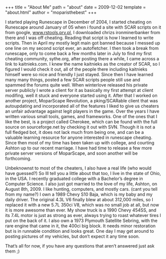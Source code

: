 +++
title = "About Me"
path = "about"
date = 2009-12-02
template = "about.html"
author = "moparisthebest"
+++

I started playing Runescape in December of 2004, I started cheating on Runescape around January of 05 when i found a site with SCAR scripts on it from google, www.rstools.prv.pl, I downloaded chrizs ironminerbanker from there and I was off cheating. Reading that script is how I learned to write scripts. Then in April my mostly legit main got banned because I messed up one line on my second script ever, an autofletcher. I then took a break from runescape, only to come back a few months later in July to find my first cheating community, sythe.org, after posting there a while, I came across a link to kaitnieks.com. I knew the name kaitnieks as the creator of SCAR, so I figured I would check it out, all of the people there including kaitnieks himself were so nice and friendly I just stayed. Since then I have learned many many things, posted a few SCAR scripts people still use and spammed the forums quite well. When winterlove released his private server publicly I wrote a client for it as basically my first attempt at client modifing, well it stuck and everyone started using it. After that I worked on another project, MoparScape Revolution, a pking/SCARable client that was autoupdating and incorporated all of the features I liked to give us cheaters an unfair advantage against legit players in the game. Over the years I have written various small tools, games, and frameworks. One of the ones that I like the best, is a project called Cherokee, which can be found with the full source on sourceforge.net by checking it out with SVN. Though it is not a full fledged bot, it does not lack much from being one, and can be a valuable learning resource for anyone interested in runescape cheating. Since then most of my time has been taken up with college, and courting Ashton up to our recent marriage. I have had time to release a few more private server versions of MoparScape, and soon another will be forthcoming.

Unbeknownst to most of the cheaters, I also have a real life (who would have guessed?) So Ill tell you a little about that too, I live in the state of Ohio, in the USA. I recently graduated college with a Bachelor’s degree in Computer Science. I also just got married to the love of my life, Ashton, on August 8th, 2009. I like hunting, computers, and mostly cars. (cant you tell from my name?) I own a 1989 Chevy S10 Baja, which is my baby and my daily driver. The original 4.3L V6 finally blew at about 312,000 miles, so I replaced it with a new 5.7L 350ci V8, which was no small job at all, but now it is more awesome than ever. My show truck is a 1990 Chevy 454SS, and its 7.4L motor is just as strong as ever, always trying to roast whatever tires I put on the back of it. I also own a 1973 Plymouth Satellite Sebring, with the rare engine that came in it, the 400ci big block. It needs minor restoration but is in runnable condition and looks great. One day I may get around to posting pictures of my vehicles, but don’t expect it any time soon.

That’s all for now, if you have any questions that aren’t answered just ask them ;)
